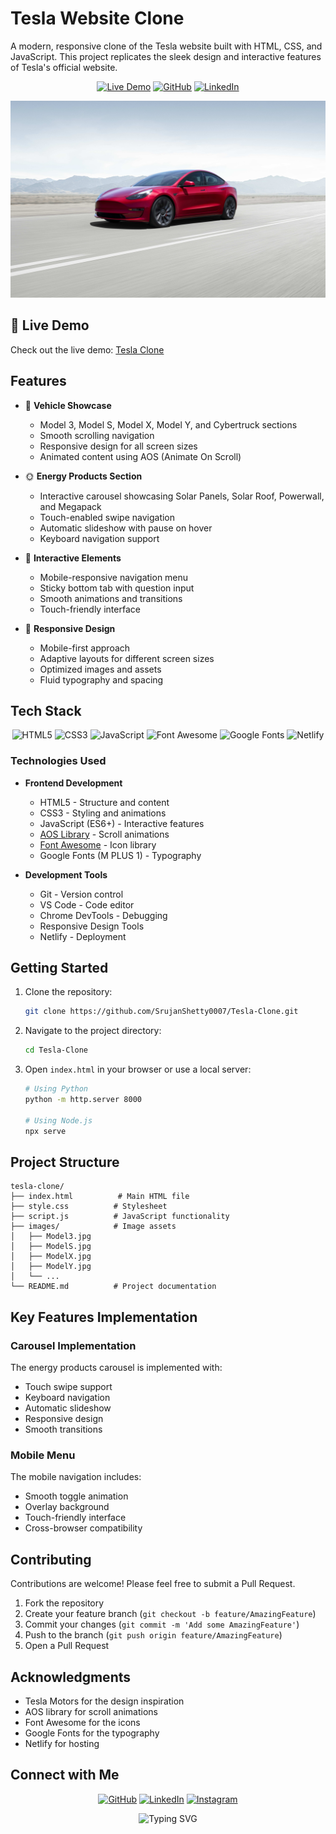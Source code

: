 # Tesla Website Clone

A modern, responsive clone of the Tesla website built with HTML, CSS, and JavaScript. This project replicates the sleek design and interactive features of Tesla's official website.

<div align="center">
  
  [![Live Demo](https://img.shields.io/badge/LIVE%20DEMO-Visit%20Site-brightgreen?style=for-the-badge&logo=netlify)](https://tesla-clone-srujan.netlify.app/)
  [![GitHub](https://img.shields.io/badge/GitHub-Repository-blue?style=for-the-badge&logo=github)](https://github.com/SrujanShetty0007/Tesla-Clone.git)
  [![LinkedIn](https://img.shields.io/badge/LinkedIn-Profile-blue?style=for-the-badge&logo=linkedin)](https://www.linkedin.com/in/srujan-shetty0007/)
  
</div>

![Tesla Clone Preview](images/Model3.jpg)

## 🚀 Live Demo

Check out the live demo: [Tesla Clone](https://tesla-clone-srujan.netlify.app/)

## Features

- 🚗 **Vehicle Showcase**
  - Model 3, Model S, Model X, Model Y, and Cybertruck sections
  - Smooth scrolling navigation
  - Responsive design for all screen sizes
  - Animated content using AOS (Animate On Scroll)

- 🌞 **Energy Products Section**
  - Interactive carousel showcasing Solar Panels, Solar Roof, Powerwall, and Megapack
  - Touch-enabled swipe navigation
  - Automatic slideshow with pause on hover
  - Keyboard navigation support

- 🎯 **Interactive Elements**
  - Mobile-responsive navigation menu
  - Sticky bottom tab with question input
  - Smooth animations and transitions
  - Touch-friendly interface

- 📱 **Responsive Design**
  - Mobile-first approach
  - Adaptive layouts for different screen sizes
  - Optimized images and assets
  - Fluid typography and spacing

## Tech Stack

<div align="center">
  
  ![HTML5](https://img.shields.io/badge/HTML5-E34F26?style=for-the-badge&logo=html5&logoColor=white)
  ![CSS3](https://img.shields.io/badge/CSS3-1572B6?style=for-the-badge&logo=css3&logoColor=white)
  ![JavaScript](https://img.shields.io/badge/JavaScript-F7DF1E?style=for-the-badge&logo=javascript&logoColor=black)
  ![Font Awesome](https://img.shields.io/badge/Font_Awesome-339AF0?style=for-the-badge&logo=fontawesome&logoColor=white)
  ![Google Fonts](https://img.shields.io/badge/Google_Fonts-4285F4?style=for-the-badge&logo=google&logoColor=white)
  ![Netlify](https://img.shields.io/badge/Netlify-00C7B7?style=for-the-badge&logo=netlify&logoColor=white)
  
</div>

### Technologies Used

- **Frontend Development**
  - HTML5 - Structure and content
  - CSS3 - Styling and animations
  - JavaScript (ES6+) - Interactive features
  - [AOS Library](https://michalsnik.github.io/aos/) - Scroll animations
  - [Font Awesome](https://fontawesome.com/) - Icon library
  - Google Fonts (M PLUS 1) - Typography

- **Development Tools**
  - Git - Version control
  - VS Code - Code editor
  - Chrome DevTools - Debugging
  - Responsive Design Tools
  - Netlify - Deployment

## Getting Started

1. Clone the repository:
   ```bash
   git clone https://github.com/SrujanShetty0007/Tesla-Clone.git
   ```

2. Navigate to the project directory:
   ```bash
   cd Tesla-Clone
   ```

3. Open `index.html` in your browser or use a local server:
   ```bash
   # Using Python
   python -m http.server 8000
   
   # Using Node.js
   npx serve
   ```

## Project Structure

```
tesla-clone/
├── index.html          # Main HTML file
├── style.css          # Stylesheet
├── script.js          # JavaScript functionality
├── images/            # Image assets
│   ├── Model3.jpg
│   ├── ModelS.jpg
│   ├── ModelX.jpg
│   ├── ModelY.jpg
│   └── ...
└── README.md          # Project documentation
```

## Key Features Implementation

### Carousel Implementation
The energy products carousel is implemented with:
- Touch swipe support
- Keyboard navigation
- Automatic slideshow
- Responsive design
- Smooth transitions

### Mobile Menu
The mobile navigation includes:
- Smooth toggle animation
- Overlay background
- Touch-friendly interface
- Cross-browser compatibility

## Contributing

Contributions are welcome! Please feel free to submit a Pull Request.

1. Fork the repository
2. Create your feature branch (`git checkout -b feature/AmazingFeature`)
3. Commit your changes (`git commit -m 'Add some AmazingFeature'`)
4. Push to the branch (`git push origin feature/AmazingFeature`)
5. Open a Pull Request

## Acknowledgments

- Tesla Motors for the design inspiration
- AOS library for scroll animations
- Font Awesome for the icons
- Google Fonts for the typography
- Netlify for hosting

## Connect with Me

<div align="center">
  
  [![GitHub](https://img.shields.io/badge/GitHub-@SrujanShetty0007-181717?style=for-the-badge&logo=github)](https://github.com/SrujanShetty0007)
  [![LinkedIn](https://img.shields.io/badge/LinkedIn-Srujan_S_Shetty-0077B5?style=for-the-badge&logo=linkedin)](https://www.linkedin.com/in/srujan-shetty0007/)
  [![Instagram](https://img.shields.io/badge/Instagram-@srujan__shetty__0007-E4405F?style=for-the-badge&logo=instagram)](https://www.instagram.com/srujan_shetty_0007/)
  
</div>

<div align="center">
  
  ![Typing SVG](https://readme-typing-svg.herokuapp.com?font=Fira+Code&weight=500&size=24&pause=1000&center=true&vCenter=true&random=false&width=435&lines=Thanks+for+visiting!)
  
</div>

